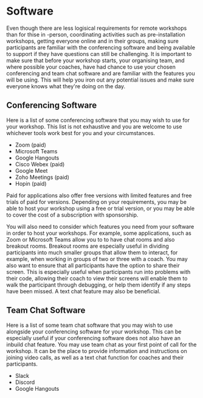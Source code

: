 # Software

Even though there are less logisical requirements for remote workshops than for thise in -person, coordinating activities such as pre-installation workshops, getting everyone online and in their groups, making sure participants are familiar with the conferencing software and being available to support if they have questions can still be challenging. It is important to make sure that before your workshop starts, your organising team, and where possible your coaches, have had chance to use your chosen conferencing and team chat software and are familiar with the features you will be using. This will help you iron out any potential issues and make sure everyone knows what they're doing on the day.

## Conferencing Software

Here is a list of some conferencing software that you may wish to use for your workshop. This list is not exhaustive and you are welcome to use whichever tools work best for you and your circumstances.

* Zoom \(paid\)
* Microsoft Teams
* Google Hangouts
* Cisco Webex \(paid\)
* Google Meet
* Zoho Meetings \(paid\)
* Hopin \(paid\)

Paid for applications also offer free versions with limited features and free trials of paid for versions. Depending on your requirements, you may be able to host your workshop using a free or trial version, or you may be able to cover the cost of a subscription with sponsorship.

You will also need to consider which features you need from your software in order to host your workshops. For example, some applications, such as Zoom or Microsoft Teams allow you to to have chat rooms and also breakout rooms. Breakout rooms are especially useful in dividing participants into much smaller groups that allow them to interact, for example, when working in groups of two or three with a coach. You may also want to ensure that all participants have the option to share their screen. This is especially useful when participants run into problems with their code, allowing their coach to view their screens will enable them to walk the participant through debugging, or help them identify if any steps have been missed. A text chat feature may also be beneficial.

## Team Chat Software

Here is a list of some team chat software that you may wish to use alongside your conferencing software for your workshop. This can be especially useful if your conferencing software does not also have an inbuild chat feature. You may use team chat as your first point of call for the workshop. It can be the place to provide information and instructions on joining video calls, as well as a text chat function for coaches and their participants.

* Slack
* Discord
* Google Hangouts

